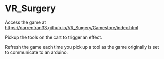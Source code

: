 # VR_Surgery

Access the game at https://darrentran33.github.io/VR_Surgery/Gamestore/index.html

Pickup the tools on the cart to trigger an effect.

Refresh the game each time you pick up a tool as the game originally is set to communicate to an arduino.

